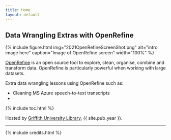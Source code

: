 ```yaml
---
title: Home
layout: default
---
```


## Data Wrangling Extras with OpenRefine

{% include figure.html img="2021OpenRefineScreenShot.png" alt="intro image here" caption="Image of OpenRefine screen" width="100%" %}

[OpenRefine](https://openrefine.org/)  is an open source tool to explore, clean, organise, combine and transform data. OpenRefine is particularly powerful when working with large datasets. 

Extra data wrangling lessons using OpenRefine such as:

- Cleaning MS Azure speech-to-text transcripts
- 

{% include toc.html %}

Hosted by [Griffith University Library](https://www.griffith.edu.au/library), {{ site.pub_year }}.
  
------

{% include credits.html %}
